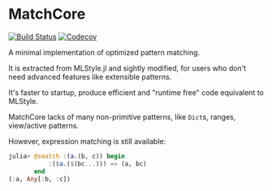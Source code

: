 # MatchCore

[![Build Status](https://travis-ci.com/thautwarm/MatchCore.jl.svg?branch=master)](https://travis-ci.com/thautwarm/MatchCore.jl)
[![Codecov](https://codecov.io/gh/thautwarm/MatchCore.jl/branch/master/graph/badge.svg)](https://codecov.io/gh/thautwarm/MatchCore.jl)

A minimal implementation of optimized pattern matching.

It is extracted from MLStyle.jl and sightly modified, for users who don't need advanced features like extensible patterns.

It's faster to startup, produce efficient and "runtime free" code equivalent to MLStyle.

MatchCore lacks of many non-primitive patterns, like `Dict`s, ranges, view/active patterns.

However, expression matching is still available:

```julia
julia> @smatch :(a.(b, c)) begin
           :($a.($(bc...))) => (a, bc)
       end
(:a, Any[:b, :c])
```